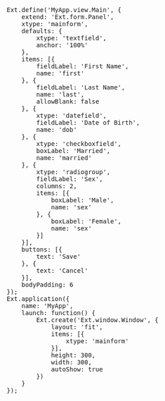 <pre class="runnable run">
Ext.define('MyApp.view.Main', {
    extend: 'Ext.form.Panel',
    xtype: 'mainform',
    defaults: {
        xtype: 'textfield',
        anchor: '100%'
    },
    items: [{
        fieldLabel: 'First Name',
        name: 'first'
    }, {
        fieldLabel: 'Last Name',
        name: 'last',
        allowBlank: false
    }, {
        xtype: 'datefield',
        fieldLabel: 'Date of Birth',
        name: 'dob'
    }, {
        xtype: 'checkboxfield',
        boxLabel: 'Married',
        name: 'married'
    }, {
        xtype: 'radiogroup',
        fieldLabel: 'Sex',
        columns: 2,
        items: [{
            boxLabel: 'Male',
            name: 'sex'
        }, {
            boxLabel: 'Female',
            name: 'sex'
        }]
    }],
    buttons: [{
        text: 'Save'
    }, {
        text: 'Cancel'
    }],
    bodyPadding: 6
});
Ext.application({
    name: 'MyApp',
    launch: function() {
        Ext.create('Ext.window.Window', {
            layout: 'fit',
            items: [{
                xtype: 'mainform'
            }],
            height: 300,
            width: 300,
            autoShow: true
        })
    }
});</pre>